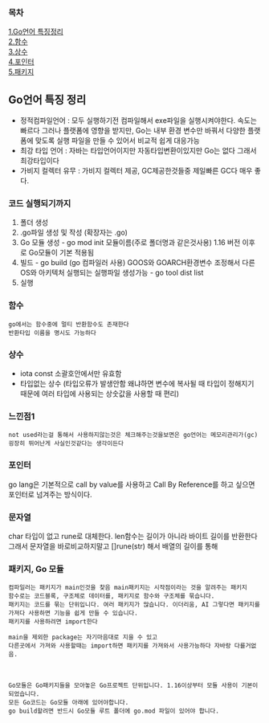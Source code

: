 

### 목차
[1.Go언어 특징정리](#go언어-특징-정리)<br>
[2.함수](#함수)<br>
[3.상수](#상수)<br>
[4.포인터](#포인터)<br>
[5.패키지](#패키지)<br>

## Go언어 특징 정리
- 정적컴파일언어 : 모두 실행하기전 컴파일해서 exe파일을 실행시켜야한다.  속도는 빠르다 그러나 플랫폼에 영향을 받지만, Go는 내부 환경 변수만 바꿔서 다양한 플랫폼에 맞도록 실행 파일을 만들 수 있어서 비교적 쉽게 대응가능
- 최강 타입 언어 : 자바는 타입언어이지만 자동타입변환이있지만 Go는 없다 그래서 최강타입이다
- 가비지 컬렉터 유무 : 가비지 컬렉터 제공, GC제공한것들중 제일빠른 GC다 매우 좋다.

### 코드 실행되기까지
1. 폴더 생성
2. .go파일 생성 및 작성 (확장자는 .go)
3. Go 모듈 생성 - go mod init 모듈이름(주로 폴더명과 같은것사용) 1.16 버전 이후로 Go모듈이 기본 적용됨
4. 빌드 - go build (go 컴파일러 사용) GOOS와 GOARCH환경변수 조정해서 다른 OS와 아키텍처 실행되는 실행파일 생성가능 - go tool dist list
5. 실행


### 함수
```
go에서는 함수중에 멀티 반환함수도 존재한다
반환타입 이름을 명시도 가능하다
```

### 상수
- iota const 소괄호안에서만 유효함 
- 타입없는 상수 (타입오류가 발생안함 왜냐하면 변수에 복사될 때 타입이 정해지기 때문에 여러 타입에 사용되는 상숫값을 사용할 때 편리)

### 느낀점1
```
not used라는걸 통해서 사용하지않는것은 체크해주는것을보면은 go언어는 메모리관리가(gc) 굉장히 뛰어난게 사실인것같다는 생각이든다

```

### 포인터
go lang은 기본적으로 call by value를 사용하고 Call By Reference를 하고 싶으면 포인터로 넘겨주는 방식이다.

### 문자열
char 타입이 없고 rune로 대체한다. len함수는 길이가 아니라 바이트 길이를 반환한다 그래서 문자열을 바로비교하지말고 []rune(str) 해서 배열의 길이를 통해 

### 패키지, Go 모듈
```
컴파일러는 패키지가 main인것을 찾음 main패키지는 시작점이라는 것을 알려주는 패키지
함수로는 코드블록, 구조체로 데이터를, 패키지로 함수와 구조체를 묶습니다.
패키지는 코드를 묶는 단위입니다. 여러 패키지가 많습니다. 이더리움, AI 그렇다면 패키지를 가져다 사용하면 기능을 쉽게 만들 수 있습니다.
패키지를 사용하려면 import한다

main을 제외한 package는 자기마음대로 지을 수 있고 
다른곳에서 가져와 사용할때는 import하면 패키지를 가져와서 사용가능하다 자바랑 다를거없음.

```
<br>


```
Go모듈은 Go패키지들을 모아놓은 Go프로젝트 단위입니다. 1.16이상부터 모듈 사용이 기본이되었습니다.
모든 Go코드는 Go모듈 아래에 있어야합니다.
go build할려면 반드시 Go모듈 루트 폴더에 go.mod 파일이 있어야 합니다.
```

